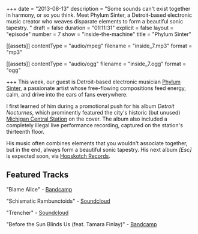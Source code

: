 +++
date = "2013-08-13"
description = "Some sounds can't exist together in harmony, or so you think. Meet Phylum Sinter, a Detroit-based electronic music creator who weaves disparate elements to form a beautiful sonic tapestry. "
draft = false
duration = "01:11:31"
explicit = false
layout = "episode"
number = 7
show = "inside-the-machine"
title = "Phylum Sinter"

[[assets]]
  contentType = "audio/mpeg"
  filename = "inside_7.mp3"
  format = "mp3"

[[assets]]
  contentType = "audio/ogg"
  filename = "inside_7.ogg"
  format = "ogg"

+++
This week, our guest is Detroit-based electronic musician [Phylum Sinter](http://flavors.me/phylum_sinter), a passionate artist whose free-flowing compositions feed energy, calm, and drive into the ears of fans everywhere.

I first learned of him during a promotional push for his album *Detroit Nocturnes*, which prominently featured the city's historic (but unused) [Michigan Central Station](http://en.wikipedia.org/wiki/Michigan_Central_Station) on the cover. The album also included a completely illegal live performance recording, captured on the station's thirteenth floor.

His music often combines elements that you wouldn't associate together, but in the end, always form a beautiful sonic tapestry. His next album *[Esc]* is expected soon, via [Hopskotch Records](http://hopskotchrecords.com).

## Featured Tracks

"Blame Alice" - [Bandcamp](http://phylumsinter.bandcamp.com/track/blame-alice)

"Schismatic Rambunctoids" - [Soundcloud](https://soundcloud.com/phylum_sinter/phylum-sinter-schismatic)

"Trencher" - [Soundcloud](https://soundcloud.com/phylum_sinter/trencher)

"Before the Sun Blinds Us (feat.  Tamara Finlay)" - [Bandcamp](http://phylumsinter.bandcamp.com/album/detroit-nocturnes)

